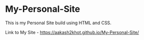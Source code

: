 # My-Personal-Site

This is my Personal Site build using HTML and CSS.

Link to My Site - https://aakash2khot.github.io/My-Personal-Site/
